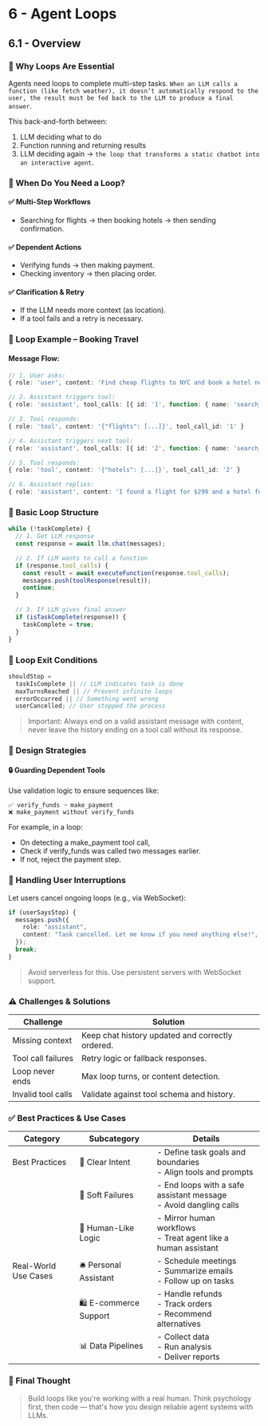 # 6 - Agent Loops

## 6.1 - Overview

### 🧠 Why Loops Are Essential

Agents need loops to complete multi-step tasks. `When an LLM calls a function (like fetch weather), it doesn’t automatically respond to the user, the result must be fed back to the LLM to produce a final answer`.

This back-and-forth between:

1. LLM deciding what to do
2. Function running and returning results
3. LLM deciding again -> `the loop that transforms a static chatbot into an interactive agent`.

### 🔁 When Do You Need a Loop?

#### ✅ Multi-Step Workflows

- Searching for flights → then booking hotels → then sending confirmation.

#### ✅ Dependent Actions

- Verifying funds → then making payment.
- Checking inventory → then placing order.

#### ✅ Clarification & Retry

- If the LLM needs more context (as location).
- If a tool fails and a retry is necessary.

### 🧩 Loop Example – Booking Travel

#### Message Flow:

```ts
// 1. User asks:
{ role: 'user', content: 'Find cheap flights to NYC and book a hotel nearby' }

// 2. Assistant triggers tool:
{ role: 'assistant', tool_calls: [{ id: '1', function: { name: 'search_flights', arguments: '{"to": "NYC"}' } }] }

// 3. Tool responds:
{ role: 'tool', content: '{"flights": [...]}', tool_call_id: '1' }

// 4. Assistant triggers next tool:
{ role: 'assistant', tool_calls: [{ id: '2', function: { name: 'search_hotels', arguments: '{"location": "NYC"}' } }] }

// 5. Tool responds:
{ role: 'tool', content: '{"hotels": [...]}', tool_call_id: '2' }

// 6. Assistant replies:
{ role: 'assistant', content: 'I found a flight for $299 and a hotel for $199. Want to book them?' }
```

### 🧪 Basic Loop Structure

```ts
while (!taskComplete) {
  // 1. Get LLM response
  const response = await llm.chat(messages);

  // 2. If LLM wants to call a function
  if (response.tool_calls) {
    const result = await executeFunction(response.tool_calls);
    messages.push(toolResponse(result));
    continue;
  }

  // 3. If LLM gives final answer
  if (isTaskComplete(response)) {
    taskComplete = true;
  }
}
```

### 📌 Loop Exit Conditions

```ts
shouldStop =
  taskIsComplete || // LLM indicates task is done
  maxTurnsReached || // Prevent infinite loops
  errorOccurred || // Something went wrong
  userCancelled; // User stopped the process
```

> Important: Always end on a valid assistant message with content, never leave the history ending on a tool call without its response.

### 🧱 Design Strategies

#### 🔒 Guarding Dependent Tools

Use validation logic to ensure sequences like:

```text
✅ verify_funds ➝ make_payment
❌ make_payment without verify_funds
```

For example, in a loop:

- On detecting a make_payment tool call,
- Check if verify_funds was called two messages earlier.
- If not, reject the payment step.

### 💬 Handling User Interruptions

Let users cancel ongoing loops (e.g., via WebSocket):

```ts
if (userSaysStop) {
  messages.push({
    role: "assistant",
    content: "Task cancelled. Let me know if you need anything else!",
  });
  break;
}
```

> Avoid serverless for this. Use persistent servers with WebSocket support.

### ⚠️ Challenges & Solutions

| Challenge          | Solution                                         |
| ------------------ | ------------------------------------------------ |
| Missing context    | Keep chat history updated and correctly ordered. |
| Tool call failures | Retry logic or fallback responses.               |
| Loop never ends    | Max loop turns, or content detection.            |
| Invalid tool calls | Validate against tool schema and history.        |

### ✅ Best Practices & Use Cases

| Category             | Subcategory          | Details                                                               |
| -------------------- | -------------------- | --------------------------------------------------------------------- |
| Best Practices       | 🧭 Clear Intent      | - Define task goals and boundaries <br> - Align tools and prompts     |
|                      | 🧯 Soft Failures     | - End loops with a safe assistant message <br> - Avoid dangling calls |
|                      | 🧠 Human-Like Logic  | - Mirror human workflows <br> - Treat agent like a human assistant    |
| Real-World Use Cases | 🛎 Personal Assistant | - Schedule meetings <br> - Summarize emails <br> - Follow up on tasks |
|                      | 🛍 E-commerce Support | - Handle refunds <br> - Track orders <br> - Recommend alternatives    |
|                      | 📊 Data Pipelines    | - Collect data <br> - Run analysis <br> - Deliver reports             |

### 🧠 Final Thought

> Build loops like you're working with a real human.
> Think psychology first, then code — that's how you design reliable agent systems with LLMs.
